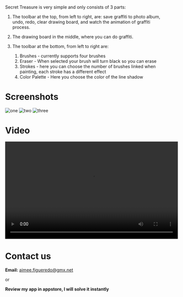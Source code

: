 
Secret Treasure
is very simple and only consists of 3 parts:

1. The toolbar at the top, from left to right, are: save graffiti to photo album, undo, redo, clear drawing board, and watch the animation of graffiti process.

2. The drawing board in the middle, where you can do graffiti.

3. The toolbar at the bottom, from left to right are:
     1. Brushes - currently supports four brushes
     2. Eraser - When selected your brush will turn black so you can erase
     3. Strokes - here you can choose the number of brushes linked when painting, each stroke has a different effect
     4. Color Palette - Here you choose the color of the line shadow

# Screenshots
![one](https://github.com/woniu1122346/Secret-TreasureTechnical-Support/raw/main/imgs/screenshot1.jpg)
![two](https://github.com/woniu1122346/Secret-TreasureTechnical-Support/raw/main/imgs/screenshot1.jpg)
![three](https://github.com/woniu1122346/Secret-TreasureTechnical-Support/raw/main/imgs/screenshot1.jpg)

# Video
 
<video width="560" height="315" src="https://dl13.btclod.com/v1/youtube/download/?file_id=TU43N2VmVkwxRjQ6dmlkZW86MjI6NzIwcDptcDQ=" controls="controls" poster=""></videos> 


# Contact us

**Email:** aimee.figueredo@gmx.net

or

**Review my app in appstore, I will solve it instantly**